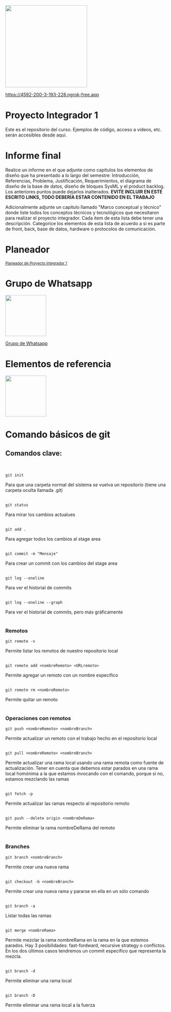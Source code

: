 <img width="256" src="https://www.icesi.edu.co/launiversidad/images/La_universidad/logo_icesi.png">

https://4592-200-3-193-228.ngrok-free.app

# Proyecto Integrador 1
Este es el repositorio del curso. Ejemplos de código, acceso a videos, etc. serán accesibles desde aquí.



# Informe final

Realice un informe en el que adjunte como capítulos los elementos de diseño que ha presentado a lo largo del semestre: Introducción, Referencias, Problema, Justificación, Requerimientos, el diagrama de diseño de la base de datos, diseño de bloques SysML y el product backlog. Los anteriores puntos puede dejarlos inalterados. <b>EVITE INCLUIR EN ESTE ESCRITO LINKS, TODO DEBERÍA ESTAR CONTENIDO EN EL TRABAJO</b>

Adicionalmente adjunte un capitulo llamado "Marco conceptual y técnico" donde liste todos los conceptos técnicos y tecnológicos que necesitaron para realizar el proyecto integrador. Cada item de esta lista debe tener una descripción. Categorice los elementos de esta lista de acuerdo a si es parte de front, back, base de datos, hardware o protocolos de comunicación.




# Planeador

<a href="https://docs.google.com/spreadsheets/d/1a1aBU54QwW8XBjM-VW-ZW_pWia9nEnEH/edit?usp=sharing&ouid=117897710133227559254&rtpof=true&sd=true"><small>Planeador de Proyecto Integrador 1</small></a>

# Grupo de Whatsapp
<a href="https://chat.whatsapp.com/L7K2iFExtxyE93MxEbq552"><img src="https://upload.wikimedia.org/wikipedia/commons/thumb/6/6b/WhatsApp.svg/479px-WhatsApp.svg.png" width="128"></a><br>

<a href="https://chat.whatsapp.com/L7K2iFExtxyE93MxEbq552">Grupo de Whatsapp</a>


# Elementos de referencia

<a href="https://miro.com/app/board/o9J_l23kC64=/?share_link_id=159122822699"><img width="128" src="https://store-images.s-microsoft.com/image/apps.59334.13959754522315136.c4ea2415-8e3c-42bf-8f77-e885eb7c11a1.be6eacf3-e0b4-4478-9abc-47192806c1b5?mode=scale&q=90&h=300&w=300"></a><br>


# Comando básicos de git

## Comandos clave:
</br>

```
git init
```
Para que una carpeta normal del sistema se vuelva un repositorio (tiene una carpeta oculta llamada .git)
</br></br>
```
git status
```
Para mirar los cambios actualues 
</br></br>
```
git add .
```
Para agregar todos los cambios al stage area
</br></br>
```
git commit -m "Mensaje"
```
Para crear un commit con los cambios del stage area
</br></br>
```
git log --oneline
```
Para ver el historial de commits
</br></br>

```
git log --oneline --graph
```
Para ver el historial de commits, pero más gráficamente
</br></br>


### Remotos
```
git remote -v 
```
Permite listar los remotos de nuestro repositorio local
</br></br>


```
git remote add <nombreRemoto> <URLremoto> 
```
Permite agregar un remoto con un nombre específico
</br></br>


```
git remote rm <nombreRemoto> 
```
Permite quitar un remoto
</br></br>


### Operaciones con remotos

```
git push <nombreRemoto> <nombreBranch> 
```
Permite actualizar un remoto con el trabajo hecho en el repositorio local
</br></br>

```
git pull <nombreRemoto> <nombreBranch> 
```
Permite actualizar una rama local usando una rama remota como fuente de actualización. Tener en cuenta que debemos estar parados en una rama local homónima a la que estamos invocando con el comando, porque si no, estamos mezclando las ramas
</br></br>

```
git fetch -p 
```
Permite actualizar las ramas respecto al repositorio remoto
</br></br>

```
git push --delete origin <nombreDeRama> 
```
Permite eliminar la rama nombreDeRama del remoto
</br></br>


### Branches

```
git branch <nombreBranch>
```
Permite crear una nueva rama
</br></br>

```
git checkout -b <nombreBranch>
```
Permite crear una nueva rama y pararse en ella en un sólo comando
</br></br>

```
git branch -a
```
Listar todas las ramas
</br></br>

```
git merge <nombreRama>
```
Permite mezclar la rama nombreRama en la rama en la que estemos parados. Hay 3 posibilidades: fast-fordward, recursive strategy o conflictos. En los dos últimos casos tendremos un commit específico que representa la mezcla.
</br></br>

```
git branch -d
```
Permite eliminar una rama local
</br></br>

```
git branch -D
```
Permite eliminar una rama local a la fuerza
</br></br>
